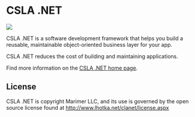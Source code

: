 CSLA .NET
====
![](https://raw.github.com/MarimerLLC/csla/master/Support/Logos/csla%20win8_mid.png)

CSLA .NET is a software development framework that helps you build a reusable, maintainable object-oriented business layer for your app.

CSLA .NET reduces the cost of building and maintaining applications. 

Find more information on the [CSLA .NET home page](http://marimerllc.github.com/csla).

License
-------
CSLA .NET is copyright Marimer LLC, and its use is governed by the open source license found at http://www.lhotka.net/clanet/license.aspx

